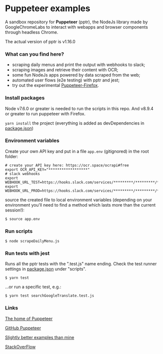 # Puppeteer examples

A sandbox repository for **Puppeteer** (pptr), the NodeJs library made by GoogleChromeLabs to interact with webapps and browser components through headless Chrome.

The actual version of pptr is v1.16.0

### What can you find here?

- scraping daily menus and print the output with webhooks to slack;
- scraping images and retrieve their content with OCR;
- some fun NodeJs apps powered by data scraped from the web;
- automated user flows (e2e testing) with pptr and jest;
- try out the experimental [Puppeteer-Firefox](https://aslushnikov.github.io/ispuppeteerfirefoxready/).

### Install packages

Node v7.6.0 or greater is needed to run the scripts in this repo. And v8.9.4 or greater to run puppeteer with Firefox.

`yarn install` the project (everything is added as devDependencies in [package.json](/package.json))

### Environment variables

Create your own API key and put in a file `app.env` (gitignored) in the root folder:

```shell_session
# create your API key here: https://ocr.space/ocrapi#free
export OCR_API_KEY="******************"
# slack webhooks
export WEBHOOK_URL_TEST=https://hooks.slack.com/services/*********/*********/************************
export WEBHOOK_URL_PROD=https://hooks.slack.com/services/*********/*********/************************

```

source the created file to local environment variables (depending on your environment you'll need to find a method which lasts more than the current session!):

```shell_session
$ source app.env
```

### Run scripts

```shell_session
$ node scrapeDailyMenu.js
```

### Run tests with jest

Runs all the pptr tests with the ".test.js" name ending. Check the test runner settings in [package.json](/package.json) under "scripts".

```shell_session
$ yarn test
```

...or run a specific test, e.g.:

```shell_session
$ yarn test searchGoogleTranslate.test.js
```

### Links

[The home of Puppeteer](https://pptr.dev)

[GitHub Puppeteer](https://github.com/GoogleChrome/puppeteer)

[Slightly better examples than mine](https://github.com/GoogleChromeLabs/puppeteer-examples)

[StackOverFlow](https://stackoverflow.com/questions/tagged/puppeteer)
